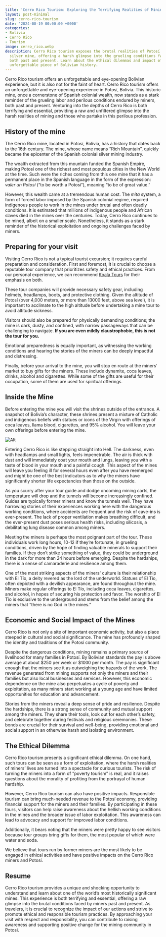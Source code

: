 ```yaml
---
title: 'Cerro Rico Tourism: Exploring the Terrifying Realities of Mining'
layout: post-minimal
slug: cerro-rico-tourism
date: '2024-08-19 00:00:00 +0000'
categories:
- Bolivia
- Cerro Rico
- Tourism
image: cerro_rico.webp
description: Cerro Rico tourism exposes the brutal realities of Potosí’s historic
  silver mine, offering a harsh glimpse into the grueling conditions faced by miners
  both past and present. Learn about the ethical dilemmas and impact of visiting this
  unforgettable piece of Bolivian history.
---
```


Cerro Rico tourism offers an unforgettable and eye-opening Bolivian experience, but it is also not for the faint of heart. Cerro Rico tourism offers an unforgettable and eye-opening experience in Potosí, Bolivia. This historic mine, once a cornerstone of Spanish colonial wealth, now stands as a stark reminder of the grueling labor and perilous conditions endured by miners, both past and present. Venturing into the depths of Cerro Rico is both terrifying and essential, providing a raw and unfiltered glimpse into the harsh realities of mining and those who partake in this perilous profession.

## History of the mine

The Cerro Rico mine, located in Potosí, Bolivia, has a history that dates back to the 16th century. The mine, whose name means “Rich Mountain”, quickly became the epicenter of the Spanish colonial silver mining industry. 

The wealth extracted from this mountain funded the Spanish Empire, making Potosí one of the richest and most populous cities in the New World at the time. Such were the riches coming from this one mine that it has a permanent place in the Spanish language in the form of the expression: _valer un Potosí_ (“to be worth a Potosí”), meaning “to be of great value.”

However, this wealth came at a tremendous human cost. The _mita_ system, a form of forced labor imposed by the Spanish colonial regime, required indigenous people to work in the mines under brutal and often deadly conditions. It is estimated that millions of indigenous people and African slaves died in the mines over the centuries. Today, Cerro Rico continues to be mined, albeit on a smaller scale. Nonetheless, it stands as a stark reminder of the historical exploitation and ongoing challenges faced by miners.


## Preparing for your visit

Visiting Cerro Rico is not a typical tourist excursion; it requires careful preparation and consideration. First and foremost, it is crucial to choose a reputable tour company that prioritizes safety and ethical practices. From our personal experience, we can recommend [Koala Tours](https://koalabolivia.com.bo/) for their emphasis on both.

These tour companies will provide necessary safety gear, including helmets, headlamps, boots, and protective clothing. Given the altitude of Potosí (over 4,000 meters, or more than 13000 feet, above sea level), it is important to acclimate to the high altitude before undertaking a mine tour to avoid altitude sickness. 

Visitors should also be prepared for physically demanding conditions; the mine is dark, dusty, and confined, with narrow passageways that can be challenging to navigate. **If you are even mildly claustrophobic, this is not the tour for you.** 

Emotional preparedness is equally important, as witnessing the working conditions and hearing the stories of the miners can be deeply impactful and distressing. 

Finally, before your arrival to the mine, you will stop en route at the miners’ market to buy gifts for the miners. These include dynamite, coca leaves, drinks, alcohol and cigarettes. While some of the gifts are useful for their occupation, some of them are used for spiritual offerings.



## Inside the Mine

Before entering the mine you will visit the shrines outside of the entrance. A snapshot of Bolivia’s character, these shrines present a mixture of Catholic and indigenous beliefs with statues or icons of the Virgin with offerings of coca leaves, llama blood, cigarettes, and 95% alcohol. You will leave your own offerings before entering the mine.

![Alt][1]


Entering Cerro Rico is like stepping straight into Hell. The darkness, even with headlamps and small lights, feels impenetrable. The air is thick with dust and will immediately coat your mouth and lungs, leaving you with a taste of blood in your mouth and a painful cough. This aspect of the mines will leave you feeling ill for several hours even after you have reemerged and might be one of the best indicators as to why the miners have significantly shorter life expectancies than those on the outside.

As you scurry after your tour guide and dodge oncoming mining carts, the temperature will drop and the tunnels will become increasingly confined. Guides are typically former miners and know the tunnels well. They have harrowing stories of their experiences working here with the dangerous working conditions, where accidents are frequent and the risk of cave-ins is ever-present. The lack of proper ventilation makes breathing difficult, and the ever-present dust poses serious health risks, including silicosis, a debilitating lung disease common among miners.

Meeting the miners is perhaps the most poignant part of the tour. These individuals work long hours, 10-12 if they’re fortunate, in grueling conditions, driven by the hope of finding valuable minerals to support their families. If they don’t strike something of value, they could be underground in the dark for more than 24 hours before emerging. Despite the hardships, there is a sense of camaraderie and resilience among them.

One of the most striking aspects of the miners' culture is their relationship with El Tío, a deity revered as the lord of the underworld. Statues of El Tío, often depicted with a devilish appearance, are found throughout the mine. Miners make regular offerings to El Tío, including coca leaves, cigarettes, and alcohol, in hopes of securing his protection and favor. The worship of El Tío is exclusive to the underground and stems from the belief among the miners that “there is no God in the mines.”



## Economic and Social Impact of the Mines

Cerro Rico is not only a site of important economic activity, but also a place steeped in cultural and social significance. The mine has profoundly shaped the identity and traditions of the Potosí community.

Despite the dangerous conditions, mining remains a primary source of livelihood for many families in Potosí. By Bolivian standards the pay is above average at about $250 per week or $1000 per month. The pay is significant enough that the miners see it as outweighing the hazards of the work. The revenue generated from mining supports not only the miners and their families but also local businesses and services. However, this economic dependence on the mine also perpetuates a cycle of poverty and exploitation, as many miners start working at a young age and have limited opportunities for education and advancement.

Stories from the miners reveal a deep sense of pride and resilience. Despite the hardships, there is a strong sense of community and mutual support among the miners. They share their tools, look out for each other’s safety, and celebrate together during festivals and religious ceremonies. These bonds are crucial for their survival and well-being, providing emotional and social support in an otherwise harsh and isolating environment.



## The Ethical Dilemma

Cerro Rico tourism presents a significant ethical dilemma. On one hand, such tours can be seen as a form of exploitation, where the harsh realities of miners’ lives are turned into a spectacle for curious tourists. The risk of turning the miners into a form of “poverty tourism” is real, and it raises questions about the morality of profiting from the portrayal of human hardship.

However, Cerro Rico tourism can also have positive impacts. Responsible tourism can bring much-needed revenue to the Potosí economy, providing financial support for the miners and their families. By participating in these tours, visitors can help raise awareness about the hellish working conditions in the mines and the broader issue of labor exploitation. This awareness can lead to advocacy and support for improved labor conditions.

Additionally, it bears noting that the miners were pretty happy to see visitors because tour groups bring gifts for them, the most popular of which were water and soda.

We believe that tours run by former miners are the most likely to be engaged in ethical activities and have positive impacts on the Cerro Rico miners and Potosí.


## Resume

Cerro Rico tourism provides a unique and shocking opportunity to understand and learn about one of the world’s most historically significant mines. This experience is both terrifying and essential, offering a raw glimpse into the brutal conditions faced by miners past and present. As travelers, it is crucial to recognize the impact of our actions and strive to promote ethical and responsible tourism practices. By approaching your visit with respect and responsibility, you can contribute to raising awareness and supporting positive change for the mining community in Potosi. 


[1]: /images/blog/cerrorico/altar.jpg "Cerro Rico Altar"
